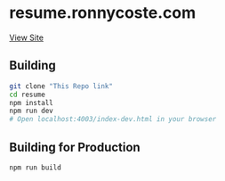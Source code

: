 resume.ronnycoste.com
=========

[View Site](http://resume.ronnycoste.com)

Building
--------

```bash
git clone "This Repo link"
cd resume
npm install
npm run dev
# Open localhost:4003/index-dev.html in your browser
```

Building for Production
--------

```bash
npm run build
```
